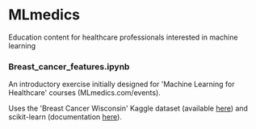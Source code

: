 # MLmedics
Education content for healthcare professionals interested in machine learning


### Breast_cancer_features.ipynb
An introductory exercise initially designed for 'Machine Learning for Healthcare' courses (MLmedics.com/events).

Uses the 'Breast Cancer Wisconsin' Kaggle dataset (available [here](https://www.kaggle.com/uciml/breast-cancer-wisconsin-data/downloads/breast-cancer-wisconsin-data.zip/2)) and scikit-learn (documentation [here](https://scikit-learn.org/)).

